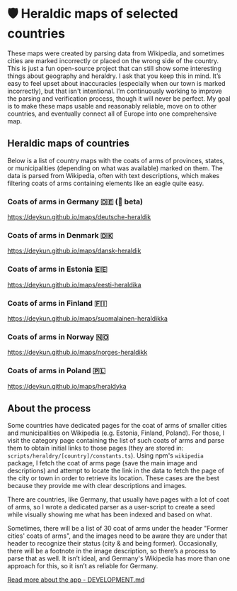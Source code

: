 # 🛡️ Heraldic maps of selected countries

These maps were created by parsing data from Wikipedia, and sometimes cities are marked incorrectly or placed on the wrong side of the country. This is just a fun open-source project that can still show some interesting things about geography and heraldry. I ask that you keep this in mind. It’s easy to feel upset about inaccuracies (especially when our town is marked incorrectly), but that isn't intentional. I’m continuously working to improve the parsing and verification process, though it will never be perfect. My goal is to make these maps usable and reasonably reliable, move on to other countries, and eventually connect all of Europe into one comprehensive map.

## Heraldic maps of countries
Below is a list of country maps with the coats of arms of provinces, states, or municipalities (depending on what was available) marked on them. The data is parsed from Wikipedia, often with text descriptions, which makes filtering coats of arms containing elements like an eagle quite easy.

### Coats of arms in Germany 🇩🇪 (🧪 beta)
https://deykun.github.io/maps/deutsche-heraldik

### Coats of arms in Denmark 🇩🇰
https://deykun.github.io/maps/dansk-heraldik

### Coats of arms in Estonia 🇪🇪
https://deykun.github.io/maps/eesti-heraldika

### Coats of arms in Finland 🇫🇮
https://deykun.github.io/maps/suomalainen-heraldikka

### Coats of arms in Norway 🇳🇴
https://deykun.github.io/maps/norges-heraldikk

### Coats of arms in Poland 🇵🇱
https://deykun.github.io/maps/heraldyka

## About the process
Some countries have dedicated pages for the coat of arms of smaller cities and municipalities on Wikipedia (e.g. Estonia, Finland, Poland). For those, I visit the category page containing the list of such coats of arms and parse them to obtain initial links to those pages (they are stored in: `scripts/heraldry/[country]/constants.ts`). Using npm's `wikipedia` package, I fetch the coat of arms page (save the main image and descriptions) and attempt to locate the link in the data to fetch the page of the city or town in order to retrieve its location. These cases are the best because they provide me with clear descriptions and images.

There are countries, like Germany, that usually have pages with a lot of coat of arms, so I wrote a dedicated parser as a user-script to create a seed while visually showing me what has been indexed and based on what.

Sometimes, there will be a list of 30 coat of arms under the header "Former cities' coats of arms", and the images need to be aware they are under that header to recognize their status (city & and being former). Occasionally, there will be a footnote in the image description, so there’s a process to parse that as well. It isn’t ideal, and Germany's Wikipedia has more than one approach for this, so it isn’t as reliable for Germany.

[Read more about the app - DEVELOPMENT.md](docs/DEVELOPMENT.md)